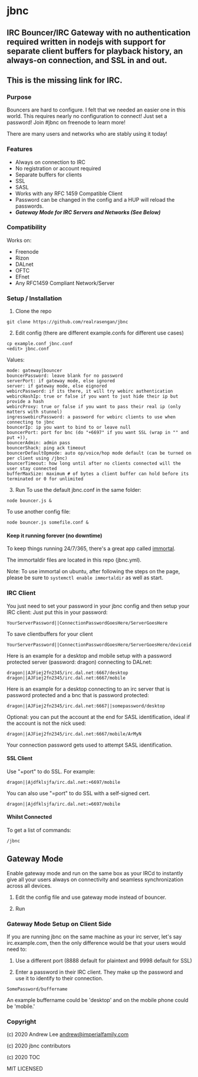 # jbnc
## IRC Bouncer/IRC Gateway with no authentication required written in nodejs with support for separate client buffers for playback history, an always-on connection, and SSL in and out.

## This is the missing link for IRC.

### Purpose
Bouncers are hard to configure.  I felt that we needed an easier one in this world.  This requires nearly no configuration to connect!  Just set a password!
Join #jbnc on freenode to learn more!

There are many users and networks who are stably using it today!

### Features
- Always on connection to IRC
- No registration or account required
- Separate buffers for clients
- SSL
- SASL
- Works with any RFC 1459 Compatible Client
- Password can be changed in the config and a HUP will reload the passwords.
- ***Gateway Mode for IRC Servers and Networks (See Below)***

### Compatibility
Works on:
- Freenode
- Rizon
- DALnet
- OFTC
- EFnet
- Any RFC1459 Compliant Network/Server

### Setup / Installation
1. Clone the repo
```
git clone https://github.com/realrasengan/jbnc
```
2. Edit config (there are different example.confs for different use cases)
```
cp example.conf jbnc.conf
<edit> jbnc.conf
```
Values:
```
mode: gateway|bouncer
bouncerPassword: leave blank for no password
serverPort: if gateway mode, else ignored
server: if gateway mode, else eignored
webircPassword: if its there, it will try webirc authentication
webircHashIp: true or false if you want to just hide their ip but provide a hash
webircProxy: true or false if you want to pass their real ip (only matters with stunnel)
ingresswebircPassword: a password for webirc clients to use when connecting to jbnc
bouncerIp: ip you want to bind to or leave null
bouncerPort: port for bnc (do "+6697" if you want SSL (wrap in "" and put +)),
bouncerAdmin: admin pass
bouncerShack: ping ack timeout
bouncerDefaultOpmode: auto op/voice/hop mode default (can be turned on per client using /jbnc)
bouncerTimeout: how long until after no clients connected will the user stay connected
bufferMaxSize: maximum # of bytes a client buffer can hold before its terminated or 0 for unlimited
```

3. Run
To use the default jbnc.conf in the same folder:
```
node bouncer.js &
```

To use another config file:
```
node bouncer.js somefile.conf &
```

#### Keep it running forever (no downtime)
To keep things running 24/7/365, there's a great app called [immortal](https://immortal.run/).

The immortaldir files are located in this repo (jbnc.yml).

Note: To use immortal on ubuntu, after following the steps on the page, please be sure to `systemctl enable immortaldir` as well as start.

### IRC Client
You just need to set your password in your jbnc config and then setup your IRC client:
Just put this in your password:
```
YourServerPassword||ConnectionPasswordGoesHere/ServerGoesHere
```
To save clientbuffers for your client
```
YourServerPassword||ConnectionPasswordGoesHere/ServerGoesHere/deviceid
```

Here is an example for a desktop and mobile setup with a password protected server (password: dragon) connecting to DALnet:
```
dragon||AJFiej2fn2345/irc.dal.net:6667/desktop
dragon||AJFiej2fn2345/irc.dal.net:6667/mobile
```

Here is an example for a desktop connecting to an irc server that is password protected and a bnc that is password protected:
```
dragon||AJFiej2fn2345/irc.dal.net:6667||somepassword/desktop
```

Optional: you can put the account at the end for SASL identification, ideal if the account is not the nick used:
```
dragon||AJFiej2fn2345/irc.dal.net:6667/mobile/ArMyN
```

Your connection password gets used to attempt SASL identification.

#### SSL Client
Use "+port" to do SSL.  For example:
```
dragon||Ajdfklsjfa/irc.dal.net:+6697/mobile
```

You can also use "=port" to do SSL with a self-signed cert.
```
dragon||Ajdfklsjfa/irc.dal.net:=6697/mobile
```

#### Whilst Connected
To get a list of commands:
```
/jbnc
```

## Gateway Mode
Enable gateway mode and run on the same box as your IRCd to instantly give all your users always on connectivity and seamless synchronization across all devices.

1. Edit the config file and use gateway mode instead of bouncer.

2. Run

### Gateway Mode Setup on Client Side

If you are running jbnc on the same machine as your irc server, let's say irc.example.com, then the only difference would be that your users would need to:

1. Use a different port (8888 default for plaintext and 9998 default for SSL)

2. Enter a password in their IRC client.  They make up the password and use it to identify to their connection.
```
SomePassword/buffername
```

An example buffername could be 'desktop' and on the mobile phone could be 'mobile.'


### Copyright

(c) 2020 Andrew Lee <andrew@imperialfamily.com>

(c) 2020 jbnc contributors

(c) 2020 TOC

MIT LICENSED
